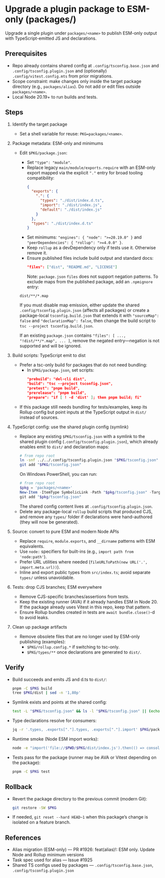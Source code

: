 # Upgrade a plugin package to ESM-only (packages/<name>)

Upgrade a single plugin under `packages/<name>` to publish ESM-only output with TypeScript-emitted JS and declarations.

## Prerequisites

- Repo already contains shared config at `.config/tsconfig.base.json` and `.config/tsconfig.plugin.json` and (optionally) `.config/vitest.config.mts` from prior migrations.
- Scope constraint: make changes only inside the target package directory (e.g., `packages/alias`). Do not add or edit files outside `packages/<name>`.
- Local Node 20.19+ to run builds and tests.

## Steps

1. Identify the target package

   - Set a shell variable for reuse: `PKG=packages/<name>`.

2. Package metadata: ESM-only and minimums

   - Edit `$PKG/package.json`:

     - Set `"type": "module"`.
     - Replace legacy `main/module/exports.require` with an ESM-only export mapped via the explicit `"."` entry for broad tooling compatibility:
       ```json
       {
         "exports": {
           ".": {
             "types": "./dist/index.d.ts",
             "import": "./dist/index.js",
             "default": "./dist/index.js"
           }
         },
         "types": "./dist/index.d.ts"
       }
       ```
     - Set minimums: `"engines": { "node": ">=20.19.0" }` and `"peerDependencies": { "rollup": ">=4.0.0" }`.
     - Keep `rollup` as a devDependency only if tests use it. Otherwise remove it.
     - Ensure published files include build output and standard docs:
       ```json
       "files": ["dist", "README.md", "LICENSE"]
       ```
       Note: `package.json` `files` does not support negation patterns. To exclude maps from the published package, add an `.npmignore` entry:

     ```
     dist/**/*.map
     ```

     If you must disable map emission, either update the shared `.config/tsconfig.plugin.json` (affects all packages) or create a package-local `tsconfig.build.json` that extends it with `"sourceMap": false` and `"declarationMap": false`, then change the build script to `tsc --project tsconfig.build.json`.

     If an existing `package.json` contains `"files": [ ..., "!dist/**/*.map", ... ]`, remove the negated entry—negation is not supported and will be ignored.

3. Build scripts: TypeScript emit to dist

   - Prefer a tsc-only build for packages that do not need bundling:
     - In `$PKG/package.json`, set scripts:
       ```json
       "prebuild": "del-cli dist",
       "build": "tsc --project tsconfig.json",
       "pretest": "pnpm build",
       "prerelease": "pnpm build",
       "prepare": "if [ ! -d 'dist' ]; then pnpm build; fi"
       ```
   - If this package still needs bundling for tests/examples, keep its Rollup config but point inputs at the TypeScript output in `dist/` instead of sources.

4. TypeScript config: use the shared plugin config (symlink)

   - Replace any existing `$PKG/tsconfig.json` with a symlink to the shared plugin config (`.config/tsconfig.plugin.json`), which already enables emit to `dist/` and declaration maps:
     ```bash
     # from repo root
     ln -snf ../../.config/tsconfig.plugin.json "$PKG/tsconfig.json"
     git add "$PKG/tsconfig.json"
     ```
     On Windows PowerShell, you can run:
     ```powershell
     # from repo root
     $pkg = 'packages/<name>'
     New-Item -ItemType SymbolicLink -Path "$pkg/tsconfig.json" -Target (Resolve-Path ".config/tsconfig.plugin.json") -Force
     git add "$pkg/tsconfig.json"
     ```
     The shared config content lives at `.config/tsconfig.plugin.json`.
   - Delete any package-local `rollup` build scripts that produced CJS, and remove any `types/` folder if declarations were hand-authored (they will now be generated).

5. Source: convert to pure ESM and modern Node APIs

   - Replace `require`, `module.exports`, and `__dirname` patterns with ESM equivalents.
   - Use `node:` specifiers for built-ins (e.g., `import path from 'node:path'`).
   - Prefer URL utilities where needed (`fileURLToPath(new URL('.', import.meta.url))`).
   - Inline and export public types from `src/index.ts`; avoid separate `types/` unless unavoidable.

6. Tests: drop CJS branches; ESM everywhere

   - Remove CJS-specific branches/assertions from tests.
   - Keep the existing runner (AVA) if it already handles ESM in Node 20. If the package already uses Vitest in this repo, keep that pattern.
   - Ensure Rollup bundles created in tests are `await bundle.close()`-d to avoid leaks.

7. Clean up package artifacts
   - Remove obsolete files that are no longer used by ESM-only publishing (examples):
     - `$PKG/rollup.config.*` if switching to tsc-only.
     - `$PKG/types/**` once declarations are generated to `dist/`.

## Verify

- Build succeeds and emits JS and d.ts to `dist/`:
  ```bash
  pnpm -C $PKG build
  tree $PKG/dist | sed -n '1,80p'
  ```
- Symlink exists and points at the shared config:
  ```bash
  test -L "$PKG/tsconfig.json" && ls -l "$PKG/tsconfig.json" || (echo "tsconfig.json symlink missing" && exit 1)
  ```
- Type declarations resolve for consumers:
  ```bash
  jq -r '.types, .exports["."].types, .exports["."].import' $PKG/package.json
  ```
- Runtime smoke (Node ESM import works):
  ```bash
  node -e "import('file://$PWD/$PKG/dist/index.js').then(() => console.log('ok'))"
  ```
- Tests pass for the package (runner may be AVA or Vitest depending on the package):
  ```bash
  pnpm -C $PKG test
  ```

## Rollback

- Revert the package directory to the previous commit (modern Git):
  ```bash
  git restore -SW $PKG
  ```
- If needed, `git reset --hard HEAD~1` when this package’s change is isolated on a feature branch.

## References

- Alias migration (ESM-only) — PR #1926: feat(alias)!: ESM only. Update Node and Rollup minimum versions
- Task spec used for alias — Issue #1925
- Shared TS configs used by packages — `.config/tsconfig.base.json`, `.config/tsconfig.plugin.json`
